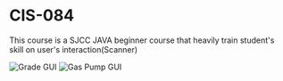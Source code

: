 # CIS-084
This course is a SJCC JAVA beginner course that heavily train student's skill on user's interaction(Scanner)

![Grade GUI](Barry-Tan/CIS-084/op.png)
![Gas Pump GUI](/CIS-084/Capture.png)
